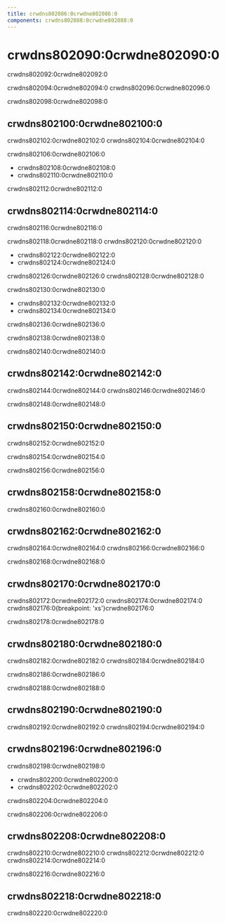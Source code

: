 ```yaml
---
title: crwdns802086:0crwdne802086:0
components: crwdns802088:0crwdne802088:0
---
```

# crwdns802090:0crwdne802090:0

<p class="description">crwdns802092:0crwdne802092:0</p>

crwdns802094:0crwdne802094:0 crwdns802096:0crwdne802096:0

crwdns802098:0crwdne802098:0

## crwdns802100:0crwdne802100:0

crwdns802102:0crwdne802102:0 crwdns802104:0crwdne802104:0

crwdns802106:0crwdne802106:0

- crwdns802108:0crwdne802108:0
- crwdns802110:0crwdne802110:0

crwdns802112:0crwdne802112:0

## crwdns802114:0crwdne802114:0

crwdns802116:0crwdne802116:0

crwdns802118:0crwdne802118:0 crwdns802120:0crwdne802120:0

- crwdns802122:0crwdne802122:0
- crwdns802124:0crwdne802124:0

crwdns802126:0crwdne802126:0 crwdns802128:0crwdne802128:0

crwdns802130:0crwdne802130:0

- crwdns802132:0crwdne802132:0
- crwdns802134:0crwdne802134:0

crwdns802136:0crwdne802136:0

crwdns802138:0crwdne802138:0

crwdns802140:0crwdne802140:0

## crwdns802142:0crwdne802142:0

crwdns802144:0crwdne802144:0 crwdns802146:0crwdne802146:0

crwdns802148:0crwdne802148:0

## crwdns802150:0crwdne802150:0

crwdns802152:0crwdne802152:0

crwdns802154:0crwdne802154:0

crwdns802156:0crwdne802156:0

## crwdns802158:0crwdne802158:0

crwdns802160:0crwdne802160:0

## crwdns802162:0crwdne802162:0

crwdns802164:0crwdne802164:0 crwdns802166:0crwdne802166:0

crwdns802168:0crwdne802168:0

## crwdns802170:0crwdne802170:0

crwdns802172:0crwdne802172:0 crwdns802174:0crwdne802174:0 crwdns802176:0{breakpoint: 'xs'}crwdne802176:0

crwdns802178:0crwdne802178:0

## crwdns802180:0crwdne802180:0

crwdns802182:0crwdne802182:0 crwdns802184:0crwdne802184:0

crwdns802186:0crwdne802186:0

crwdns802188:0crwdne802188:0

## crwdns802190:0crwdne802190:0

crwdns802192:0crwdne802192:0 crwdns802194:0crwdne802194:0

## crwdns802196:0crwdne802196:0

crwdns802198:0crwdne802198:0

- crwdns802200:0crwdne802200:0
- crwdns802202:0crwdne802202:0

crwdns802204:0crwdne802204:0

crwdns802206:0crwdne802206:0

## crwdns802208:0crwdne802208:0

crwdns802210:0crwdne802210:0 crwdns802212:0crwdne802212:0 crwdns802214:0crwdne802214:0

crwdns802216:0crwdne802216:0

## crwdns802218:0crwdne802218:0

crwdns802220:0crwdne802220:0